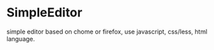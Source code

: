 SimpleEditor
============

simple editor based on chome or firefox, use javascript, css/less, html language.
